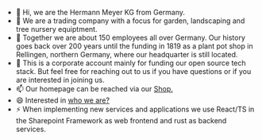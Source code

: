 - 👋 Hi, we are the Hermann Meyer KG from Germany.
- 👀 We are a trading company with a focus for garden, landscaping and tree nursery equiptment.
- 🌱 Together we are about 150 employees all over Germany. Our history goes back over 200 years until the funding in 1819 as a plant pot shop in Rellingen, northern Germany, where our headquarter is still located.
- 💞️ This is a corporate account mainly for funding our open source tech stack. But feel free for reaching out to us if you have questions or if you are interested in joining us.
- 📫 Our homepage can be reached via our [Shop.](https://www.meyer-shop.com/)
- 😄 Interested in [who we are?](https://www.meyer-shop.com/about-us)
- ⚡ When implementing new services and applications we use React/TS in the Sharepoint Framework as web frontend and rust as backend services. 

<!---
RNO-HMRKG/RNO-HMRKG is a ✨ special ✨ repository because its `README.md` (this file) appears on your GitHub profile.
You can click the Preview link to take a look at your changes.
--->
